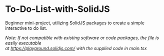 # To-Do-List-with-SolidJS
Beginner mini-project, utilizing SolidJS packages to create a simple interactive to do list.

_Note: If not compatible with existing software or code packages, the file is easily executable
<br>at https://playground.solidjs.com/ with the supplied code in main.tsx_

